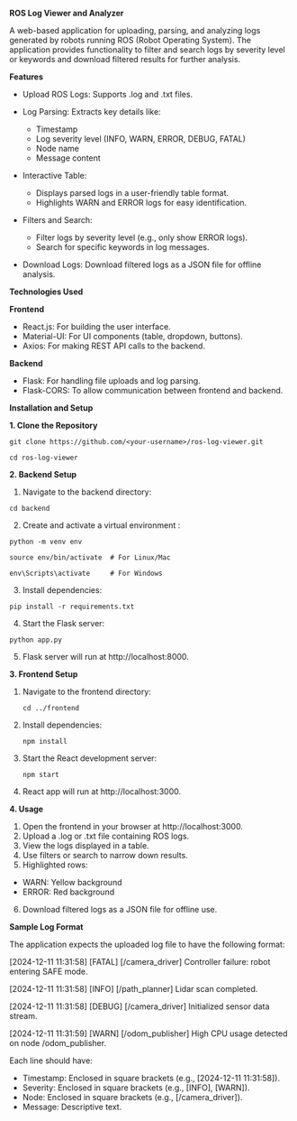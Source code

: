 **ROS Log Viewer and Analyzer**

A web-based application for uploading, parsing, and analyzing logs generated by robots running ROS (Robot Operating System). The application provides functionality to filter and search logs by severity level or keywords and download filtered results for further analysis.

**Features**
- Upload ROS Logs: Supports .log and .txt files.
- Log Parsing: Extracts key details like:
  - Timestamp
  - Log severity level (INFO, WARN, ERROR, DEBUG, FATAL)
  - Node name
  - Message content

- Interactive Table:
  - Displays parsed logs in a user-friendly table format.
  - Highlights WARN and ERROR logs for easy identification.
      
- Filters and Search:
  - Filter logs by severity level (e.g., only show ERROR logs).
  - Search for specific keywords in log messages.
      
- Download Logs: Download filtered logs as a JSON file for offline analysis.

**Technologies Used**

  **Frontend**
  - React.js: For building the user interface.
  - Material-UI: For UI components (table, dropdown, buttons).
  - Axios: For making REST API calls to the backend.
  
  **Backend**
  - Flask: For handling file uploads and log parsing.
  - Flask-CORS: To allow communication between frontend and backend.


**Installation and Setup**

**1. Clone the Repository**

    git clone https://github.com/<your-username>/ros-log-viewer.git
  
    cd ros-log-viewer

**2. Backend Setup**
   1. Navigate to the backend directory:

    cd backend
 
   2. Create and activate a virtual environment :

    python -m venv env
 
    source env/bin/activate  # For Linux/Mac
 
    env\Scripts\activate     # For Windows
 
   3. Install dependencies:

    pip install -r requirements.txt

   4. Start the Flask server:

    python app.py
 
   5. Flask server will run at http://localhost:8000.

**3. Frontend Setup**
   1. Navigate to the frontend directory:
  
          cd ../frontend
 
   2. Install dependencies:
  
          npm install
 
   3. Start the React development server:
  
          npm start
 
   4. React app will run at http://localhost:3000.

**4. Usage**
1. Open the frontend in your browser at http://localhost:3000.
2. Upload a .log or .txt file containing ROS logs.
3. View the logs displayed in a table.
4. Use filters or search to narrow down results.
5. Highlighted rows:
  - WARN: Yellow background
  - ERROR: Red background
6. Download filtered logs as a JSON file for offline use.


**Sample Log Format**

The application expects the uploaded log file to have the following format:

  [2024-12-11 11:31:58] [FATAL] [/camera_driver] Controller failure: robot entering SAFE mode.
 
  [2024-12-11 11:31:58] [INFO] [/path_planner] Lidar scan completed.
 
  [2024-12-11 11:31:58] [DEBUG] [/camera_driver] Initialized sensor data stream.

  [2024-12-11 11:31:59] [WARN] [/odom_publisher] High CPU usage detected on node /odom_publisher.


Each line should have:

- Timestamp: Enclosed in square brackets (e.g., [2024-12-11 11:31:58]).
- Severity: Enclosed in square brackets (e.g., [INFO], [WARN]).
- Node: Enclosed in square brackets (e.g., [/camera_driver]).
- Message: Descriptive text.

